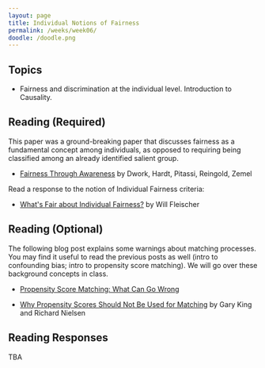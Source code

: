 ```yaml
---
layout: page
title: Individual Notions of Fairness
permalink: /weeks/week06/
doodle: /doodle.png
---
```


## Topics

* Fairness and discrimination at the individual level. Introduction to Causality.

## Reading (Required)

This paper was a ground-breaking paper that discusses fairness as a
fundamental concept among individuals, as opposed to requiring being
classified among an already identified salient group.

* [Fairness Through Awareness](https://arxiv.org/abs/1104.3913)
  by Dwork, Hardt, Pitassi, Reingold, Zemel

Read a response to the notion of Individual Fairness criteria:

* [What's Fair about Individual Fairness?](http://philsci-archive.pitt.edu/18889/1/Fleisher%20-%20Individual%20Fairness.pdf)
  by Will Fleischer
  

## Reading (Optional)

The following blog post explains some warnings about matching
processes. You may find it useful to read the previous posts as well
(intro to confounding bias; intro to propensity score matching). We
will go over these background concepts in class.

* [Propensity Score Matching: What Can Go Wrong](https://www.causalflows.com/propensity-score-matching-threats/)

* [Why Propensity Scores Should Not Be Used for Matching](https://gking.harvard.edu/files/gking/files/pan1900011_rev.pdf)
  by Gary King and Richard Nielsen

## Reading Responses

TBA
